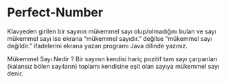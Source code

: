 # Perfect-Number
Klavyeden girilen bir sayının mükemmel sayı olup/olmadığını bulan ve sayı mükemmel sayı ise ekrana “mükemmel sayıdır.” değilse “mükemmel sayı değildir.” ifadelerini ekrana yazan programı Java dilinde yazınız.

Mükemmel Sayı Nedir ?
Bir sayının kendisi hariç pozitif tam sayı çarpanları (kalansız bölen sayıların) toplamı kendisine eşit olan sayıya mükemmel sayı denir.
